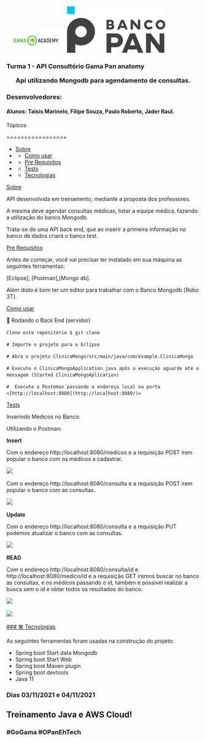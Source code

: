 <img src="https://github.com/TaisisMarinelo/Mongodb/blob/main/ClinicaMongo/src/assets/readme/138007156-3ae6e393-a770-4bf7-85cb-9f9d390fb118.png" style="zoom:15%;" />





<img src="https://github.com/TaisisMarinelo/Mongodb/blob/main/ClinicaMongo/src/assets/readme/138007193-47cac947-928e-4909-a299-0ae99b35eed9.png" style="zoom:25%;" />

### Turma 1 - API **Consultório Gama Pan anatomy** <p align="center">Api utilizando Mongodb para agendamento de consultas.</p>



###  Desenvolvedores:  

#### Alunos: Taisis Marinelo, Filipe Souza, Paulo Roberto, Jader Raul.



Tópicos

================= 

<!--ts-->   

* [Sobre](#Sobre)   
* * [Como usar](#como-usar)     
*  * [Pre Requisitos](#pre-requisitos)      
  * * [Tests](#testes)  
  * * [Tecnologias](\###Tecnologias) 

<!--te-->



[Sobre](#Sobre) 

API desenvolvida em treinamento, mediante a proposta dos professores.

A mesma deve agendar consultas médicas, listar a equipe médica, fazendo a utilização do banco Mongodb. 

Trata-se de uma API back  end, que ao inserir a primeira informação no banco de dados criará o banco test.  



[Pré Requisitos](#pre-requisitos)  

Antes de começar, você vai precisar ter instalado em sua máquina as seguintes ferramentas: 

[Eclipse], [Postman],[Mongo db].  

Além disto é bom ter um editor para trabalhar com o Banco Mongodb [Robo 3T].



[Como usar](#como-usar)

🎲 Rodando o Back End (servidor)

 ```Clone este repositório $ git clone  ```

 ```# Importe o projeto para o Eclipse ```

```# Abra o projeto ClinicaMongo/src/main/java/com/example.ClinicaMongo```

 ``` # Execute o ClinicaMongoApplication.java após a execução aguarde até a mensagem (Started ClinicaMongoAplication)  ``` 

 ```#  Execute o Posteman passando o endereço local na porta <[http://localhost:8080](http://localhost:8080/)> ```



[Tests](#testes)  

Inserindo Médicos no Banco:

Utilizando o Postman:

**Insert**

 Com o endereço http://localhost:8080/medicos e a requisição POST irem popular o banco com os médicos  a cadastrar.

![](https://github.com/TaisisMarinelo/Mongodb/blob/main/ClinicaMongo/src/assets/readme/Insert.JPG)                                    



Com o endereço http://localhost:8080/consulta e a requisição POST irem popular o banco com as consultas.

![](https://github.com/TaisisMarinelo/Mongodb/blob/main/ClinicaMongo/src/assets/readme/Insert2.JPG)



**Update**

Com o endereço http://localhost:8080/consulta e a requisição PUT podemos atualizar o banco com as consultas.

![](https://github.com/TaisisMarinelo/Mongodb/blob/main/ClinicaMongo/src/assets/readme/update.JPG)



**READ**

Com o endereço http://localhost:8080/consulta/id e http://localhost:8080/medico/id  e a requisição GET iremos buscar no banco as consultas, e os médicos passando o id, também  e possível realizar a busca sem o id e obter todos os resultados do banco.

![](https://github.com/TaisisMarinelo/Mongodb/blob/main/ClinicaMongo/src/assets/readme/buscac.JPG)



![](https://github.com/TaisisMarinelo/Mongodb/blob/main/ClinicaMongo/src/assets/readme/buscam.JPG)





[\###  🛠 Tecnologias](\###Tecnologias) 

As seguintes ferramentas foram usadas na construção do projeto: 

- Spring boot Start data Mongodb
- Spring boot Start Web
- Spring boot Maven plugin
- Spring boot devtools
- Java 11

#### 



### Dias 03/11/2021 e 04/11/2021



## Treinamento Java e AWS Cloud!

### #GoGama #OPanEhTech

